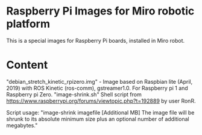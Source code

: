 # Raspberry Pi Images for Miro robotic platform
This is a special images for Raspberry Pi boards, installed in Miro robot.

# Content
"debian_stretch_kinetic_rpizero.img" - Image based on Raspbian lite (April, 2019) with ROS Kinetic (ros-comm), gstreamer1.0. For Raspberry pi 1 and Raspberry pi Zero.
"image-shrink.sh" Shell script from https://www.raspberrypi.org/forums/viewtopic.php?t=192889 by user RonR. 

Script usage:
"image-shrink imagefile [Additional MB]
The image file will be shrunk to its absolute minimum size plus an optional number of additional megabytes."

 
